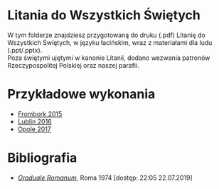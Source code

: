 # Litania do Wszystkich Świętych
W tym folderze znajdziesz przygotowaną do druku (.pdf) Litanię do Wszystkich Świętych, w języku łacińskim, wraz z materiałami dla ludu (.ppt/.pptx).  
Poza świętymi ujętymi w kanonie Litanii, dodano wezwania patronów Rzeczypospolitej Polskiej oraz naszej parafii.

# Przykładowe wykonania
- [Frombork 2015](https://youtu.be/KhL8hikHsyE)
- [Lublin 2016](https://youtu.be/TPArepOKxQQ)
- [Opole 2017](https://youtu.be/hM7jt-ECiIM)

# Bibliografia
- [*Graduale Romanum*](http://www.ccwatershed.org/media/pdfs/14/02/17/10-18-21_0.pdf), Roma 1974 [dostęp: 22:05 22.07.2019]
